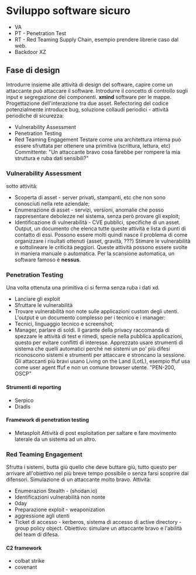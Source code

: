 # Sviluppo software sicuro
- VA
- PT - Penetration Test
- RT - Red Teaming
Supply Chain, esempio prendere librerie caso dal web.
- Backdoor XZ
## Fase di design
Introdurre insieme alle attività di design del software, capire come un attaccante può attaccare il software.
Introdurre il concetto di controllo sugli input e segregazione dei componenti.
**xmind** software per le mappe.
Progettazione dell'interazione tra due asset.
Refectoring del codice potenzialmente introduce bug, soluzione collaudi periodici - attività periodiche di sicurezza:
+ Vulnerability Assessment
+ Penetration Testing
+ Red Teaming Engagement
Testare come una architettura interna può essere sfruttata per ottenere una primitiva (scrittura, lettura, etc)
Committente: "Un attaccante bravo cosa farebbe per rompere la mia struttura e ruba dati sensibili?"
### Vulnerability Assessment
sotto attività:
- Scoperta di asset - server privati, stampanti, etc che non sono conosciuti nella rete aziendale;
- Enumerazione di asset - servizi, versioni, anomalie che posso rappresentare debolezze nel sistema, senza però provare gli exploit;
- Identificazione di vulnerabilità - CVE pubblici, specifiche di un asset.
Output, un documento che elenca tutte queste attività e lista di punti di contatto di essi. Possono essere molti quindi nasce il problema di come organizzare i risultati ottenuti {asset, gravità, ???}
Stimare le vulnerabilità e sottolineare le criticità peggiori.
Queste attività possono essere svolte in maniera manuale o automatica. Per la scansione automatica, un software famoso è **nessus**.
### Penetration Testing
Una volta ottenuta una primitiva ci si ferma senza ruba i dati xd.
- Lanciare gli exploit
- Sfruttare le vulnerabilità
- Trovare vulnerabilità non note sulle applicazioni custom degli utenti.
L'output è un documento complesso per i tecnico e i manager:
- Tecnici, linguaggio tecnico e screenshot;
- Manager, parlare di soldi.
Il garante della privacy raccomanda di spezzare le attività di test e rimedi, specie nella pubblica applicazioni, questo per evitare conflitti di interesse.
Apprezzato usare strumenti di sistema che quelli automatici perché nei sistemi un po' più difesi riconoscono sistemi e strumenti per attaccare e stroncano la sessione. Gli attaccanti più bravi usano Living on the Land (LotL), esempio ffuf usa come user agent ffuf e non un comune browser utente. "PEN-200, OSCP"
#### Strumenti di reporting
- Serpico
- Dradis
#### Framework di penetration testing
- Metasploit
Attività di post esploitation per saltare e fare movimento laterale da un sistema ad un altro.
### Red Teaming Engagement
Sfrutta i sistemi, butta giù quello che deve buttare giù, tutto questo per arrivare all'obiettivo nel più breve tempo possibile o senza farsi scoprire dai difensori.
Simulazione di un attaccante molto bravo.
Attività:
- Enumerazion Stealth - (shodan.io)
- Identificazioni vulnerabilità non nonte
- 0day
- Preparazione exploit - weaponization
- aggressione agli utenti
- Ticket di accesso - kerberos, sistema di accesso di active directory - group policy object.
Obiettivo: simulare un attaccante bravo e l'abilità del team di difesa.
#### C2 framework
- colbat strike
- covenant
